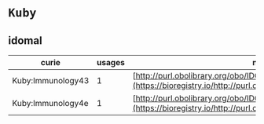 # `Kuby`

## idomal

| curie             |   usages | nodes                                                                                                                 |
|-------------------|----------|-----------------------------------------------------------------------------------------------------------------------|
| Kuby:Immunology43 |        1 | [http://purl.obolibrary.org/obo/IDOMAL:0000067](https://bioregistry.io/http://purl.obolibrary.org/obo/IDOMAL:0000067) |
| Kuby:Immunology4e |        1 | [http://purl.obolibrary.org/obo/IDOMAL:0000068](https://bioregistry.io/http://purl.obolibrary.org/obo/IDOMAL:0000068) |
